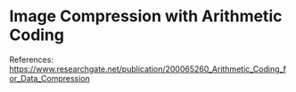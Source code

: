 # Image Compression with Arithmetic Coding
References:
https://www.researchgate.net/publication/200065260_Arithmetic_Coding_for_Data_Compression
